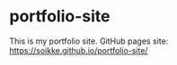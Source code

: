 # portfolio-site
This is my portfolio site.
GitHub pages site: https://soikke.github.io/portfolio-site/
